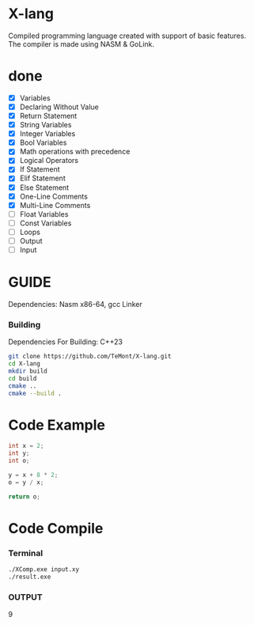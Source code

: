 # X-lang
Сompiled programming language created with support of basic features.
The compiler is made using NASM & GoLink.

# done
- [X] Variables
- [X] Declaring Without Value
- [X] Return Statement
- [X] String Variables
- [X] Integer Variables
- [X] Bool Variables
- [X] Math operations with precedence
- [X] Logical Operators
- [X] If Statement
- [X] Elif Statement
- [X] Else Statement
- [X] One-Line Comments
- [X] Multi-Line Comments
- [ ] Float Variables
- [ ] Const Variables
- [ ] Loops
- [ ] Output
- [ ] Input

# GUIDE
Dependencies: Nasm x86-64, gcc Linker

### Building
Dependencies For Building: C++23
```bash
git clone https://github.com/TeMont/X-lang.git
cd X-lang
mkdir build
cd build
cmake ..
cmake --build .
```
# Code Example

```c
int x = 2;
int y;
int o;

y = x + 8 * 2;
o = y / x;

return o;
```

# Code Compile
### Terminal
```bash
./XComp.exe input.xy
./result.exe
```

### OUTPUT 
9